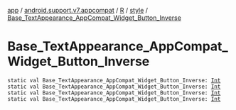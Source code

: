 [app](../../../index.md) / [android.support.v7.appcompat](../../index.md) / [R](../index.md) / [style](index.md) / [Base_TextAppearance_AppCompat_Widget_Button_Inverse](.)

# Base_TextAppearance_AppCompat_Widget_Button_Inverse

`static val Base_TextAppearance_AppCompat_Widget_Button_Inverse: `[`Int`](https://kotlinlang.org/api/latest/jvm/stdlib/kotlin/-int/index.html)
`static val Base_TextAppearance_AppCompat_Widget_Button_Inverse: `[`Int`](https://kotlinlang.org/api/latest/jvm/stdlib/kotlin/-int/index.html)
`static val Base_TextAppearance_AppCompat_Widget_Button_Inverse: `[`Int`](https://kotlinlang.org/api/latest/jvm/stdlib/kotlin/-int/index.html)
`static val Base_TextAppearance_AppCompat_Widget_Button_Inverse: `[`Int`](https://kotlinlang.org/api/latest/jvm/stdlib/kotlin/-int/index.html)